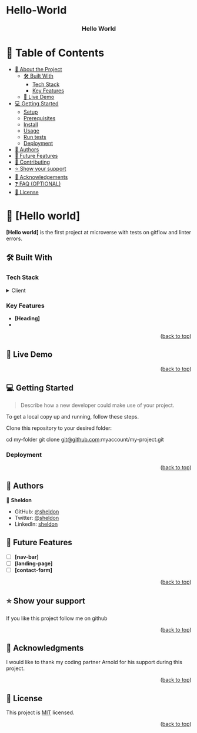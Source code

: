 # Hello-World
<a name="readme-top"></a>


<div align="center">

  

  <h3><b>Hello World</b></h3>

</div>

<!-- TABLE OF CONTENTS -->

# 📗 Table of Contents

- [📖 About the Project](#about-project)
  - [🛠 Built With](#built-with)
    - [Tech Stack](#tech-stack)
    - [Key Features](#key-features)
  - [🚀 Live Demo](#live-demo)
- [💻 Getting Started](#getting-started)
  - [Setup](#setup)
  - [Prerequisites](#prerequisites)
  - [Install](#install)
  - [Usage](#usage)
  - [Run tests](#run-tests)
  - [Deployment](#triangular_flag_on_post-deployment)
- [👥 Authors](#authors)
- [🔭 Future Features](#future-features)
- [🤝 Contributing](#contributing)
- [⭐️ Show your support](#support)
- [🙏 Acknowledgements](#acknowledgements)
- [❓ FAQ (OPTIONAL)](#faq)
- [📝 License](#license)

<!-- PROJECT DESCRIPTION -->

# 📖 [Hello world] <a name="about-project"></a>



**[Hello world]** is the first project at microverse with tests on gitflow and linter errors.

## 🛠 Built With <a name="sheldon wafula"></a>

### Tech Stack <a name="tech-stack"></a>



<details>
  <summary>Client</summary>
  <ul>
    <li><a href="https://index.html">React.js</a></li>
  </ul>
</details>





<!-- Features -->

### Key Features <a name="Heading"></a>


- **[Heading]**
-

<p align="right">(<a href="#readme-top">back to top</a>)</p>

<!-- LIVE DEMO -->

## 🚀 Live Demo <a name="Not yet live"></a>



<p align="right">(<a href="#readme-top">back to top</a>)</p>

<!-- GETTING STARTED -->

## 💻 Getting Started <a name="getting-started"></a>

> Describe how a new developer could make use of your project.

To get a local copy up and running, follow these steps.


Clone this repository to your desired folder:



  cd my-folder
  git clone git@github.com:myaccount/my-project.git






### Deployment



<p align="right">(<a href="#readme-top">back to top</a>)</p>

<!-- AUTHORS -->

## 👥 Authors <a name="Sheldon"></a>



👤 **Sheldon**

- GitHub: [@sheldon](https://github.com/githubhandle)
- Twitter: [@sheldon](https://twitter.com/twitterhandle)
- LinkedIn: [sheldon](https://linkedin.com/in/linkedinhandle)

<!-- FUTURE FEATURES -->

## 🔭 Future Features <a name="future-features"></a>


- [ ] **[nav-bar]**
- [ ] **[landing-page]**
- [ ] **[contact-form]**

<p align="right">(<a href="#readme-top">back to top</a>)</p>


<!-- SUPPORT -->

## ⭐️ Show your support <a name="support"></a>


If you like this project follow me on github

<p align="right">(<a href="#readme-top">back to top</a>)</p>

<!-- ACKNOWLEDGEMENTS -->

## 🙏 Acknowledgments <a name="acknowledgements"></a>

>

I would like to thank my coding partner Arnold for his support during this project.

<p align="right">(<a href="#readme-top">back to top</a>)</p>



<!-- LICENSE -->

## 📝 License <a name="license"></a>

This project is [MIT](./LICENSE) licensed.



<p align="right">(<a href="#readme-top">back to top</a>)</p>